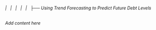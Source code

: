 ###### |   |   |   |   |   ├── Using Trend Forecasting to Predict Future Debt Levels

*Add content here*